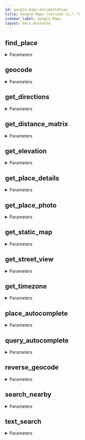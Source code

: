 ```yaml
---
id: google-maps-documentation
title: Google Maps (version v1.*.*)
sidebar_label: Google Maps
layout: docs.mustache
---
```


## find_place



<details><summary>Parameters</summary>

### outputFormat (required)

Desired output format.

**Type:** string

**Potential values:** json, xml

### fields

a comma-separated list of place data types to return. Use a forward slash when specifying compound values.

**Type:** string

### input

The text input specifying which place to search for (for example, a name, address, or phone number).

**Type:** string

### inputtype

The type of input.

**Type:** string

**Potential values:** textquery, phonenumber

### language

The language in which to return results.

**Type:** string

### locationbias

Prefer results in a specified area, by specifying either a radius plus lat/lng, or two lat/lng pairs representing the points of a rectangle. If this parameter is not specified, the API uses IP address biasing by default. 
- A single lat/lng coordinate. Use the following format: point:lat,lng. 
- A string specifying radius in meters, plus lat/lng in decimal degrees. Use the following format: circle:radius@lat,lng. 
- A string specifying two lat/lng pairs in decimal degrees, representing the south/west and north/east points of a rectangle. Use the following format: rectangle:south,west|north,east. Note that east/west values are wrapped to the range -180, 180, and north/south values are clamped to the range -90, 90.

**Type:** string

</details>

## geocode



<details><summary>Parameters</summary>

### outputFormat (required)

Desired output format.

**Type:** string

**Potential values:** json, xml

### address

The street address that you want to geocode, in the format used by the national postal service of the country concerned. Additional address elements such as business names and unit, suite or floor numbers should be avoided.

**Type:** string

### bounds

the viewport bounding box of the overview_polyline.

**Type:** object

```json
{
  "southwest" : {
    "lng" : "number",
    "lat" : "number"
  },
  "northeast" : {
    "lng" : "number",
    "lat" : "number"
  }
}
```

### components

A components filter with elements separated by a pipe (|). Each element in the components filter consists of a component:value pair, and fully restricts the results from the geocoder.

**Type:** string

### language

The language in which to return results.

**Type:** string

### latlng

The latitude and longitude values specifying the location for which you wish to obtain the closest, human-readable address.

**Type:** object

```json
{
  "lng" : "number",
  "lat" : "number"
}
```

### location_type

A filter of one or more location types, separated by a pipe (|). If the parameter contains multiple location types, the API returns all addresses that match any of the types. A note about processing: The location_type parameter does not restrict the search to the specified location type(s). Rather, the location_type acts as a post-search filter: the API fetches all results for the specified latlng, then discards those results that do not match the specified location type(s).

**Type:** array

```json
[ "schema_type_none" ]
```

### region

The region code, specified as a ccTLD (country code top-level domain) two-character value

**Type:** string

### result_type

A filter of one or more address types, separated by a pipe (|). If the parameter contains multiple address types, the API returns all addresses that match any of the types. A note about processing: The result_type parameter does not restrict the search to the specified address type(s). Rather, the result_type acts as a post-search filter: the API fetches all results for the specified latlng, then discards those results that do not match the specified address type(s).

**Type:** array

```json
[ "schema_type_none" ]
```

</details>

## get_directions



<details><summary>Parameters</summary>

### destination (required)

The starting point for calculating travel distance and time. You can supply the location in the form of an address, latitude/longitude coordinates, or a place ID.

**Type:** string

### origin (required)

The starting point for calculating travel distance and time. You can supply the location in the form of an address, latitude/longitude coordinates, or a place ID.

**Type:** string

### outputFormat (required)

Desired output format.

**Type:** string

**Potential values:** json, xml

### alternatives

If set to true, specifies that the Directions service may provide more than one route alternative in the response. Note that providing route alternatives may increase the response time from the server. This is only available for requests without intermediate waypoints.

**Type:** boolean

### arrival_time

Specifies the desired time of arrival for transit requests, in seconds since midnight, January 1, 1970 UTC.

**Type:** integer

### avoid

Introduces restrictions to the route.

**Type:** string

**Potential values:** tolls, highways, ferries, indoor

### departure_time

The desired time of departure.

**Type:** integer

### language

The language in which to return results.

**Type:** string

### mode

Travel mode. Defaults to driving.

**Type:** string

**Potential values:** driving, walking, bicycling, transit

### region

The region code, specified as a ccTLD (country code top-level domain) two-character value

**Type:** string

### traffic_model

Specifies the assumptions to use when calculating time in traffic. This setting affects the value returned in the duration_in_traffic field in the response, which contains the predicted time in traffic based on historical averages. The traffic_model parameter may only be specified for requests where the travel mode is driving, and where the request includes a departure_time, and only if the request includes an API key or a Google Maps APIs Premium Plan client ID.

**Type:** string

**Potential values:** best_guess, optimistic, pessimistic

### transit_mode

Specifies one or more preferred modes of transit. This parameter may only be specified for requests where the mode is transit.

**Type:** string

**Potential values:** bus, subway, train, tram, rail

### transit_routing_preference

Specifies preferences for transit requests. Using this parameter, you can bias the options returned, rather than accepting the default best route chosen by the API. This parameter may only be specified for requests where the mode is transit.

**Type:** string

**Potential values:** less_walking, fewer_transfers

### units

Specifies the unit system to use when expressing distance as text.

**Type:** string

**Potential values:** metric, imperial

### waypoints

Specifies an array of intermediate locations to include along the route between the origin and destination points as pass through or stopover locations. Waypoints alter a route by directing it through the specified location(s). The API supports waypoints for driving, walking and bicycling; not transit. You can specify waypoints as either latitude/longitude coordinates, place ID, address, or encoded polyline.

**Type:** string

</details>

## get_distance_matrix



<details><summary>Parameters</summary>

### destinations (required)

One or more locations to use as the finishing point for calculating travel distance and time. You can supply one or more locations separated by the pipe character (|), in the form of an address, latitude/longitude coordinates, or a place ID.

**Type:** string

### origins (required)

The starting point for calculating travel distance and time. You can supply one or more locations separated by the pipe character (|), in the form of an address, latitude/longitude coordinates, or a place ID.

**Type:** string

### outputFormat (required)

Desired output format.

**Type:** string

**Potential values:** json, xml

### arrival_time

Specifies the desired time of arrival for transit requests, in seconds since midnight, January 1, 1970 UTC.

**Type:** integer

### avoid

Introduces restrictions to the route.

**Type:** string

**Potential values:** tolls, highways, ferries, indoor

### departure_time

The desired time of departure.

**Type:** integer

### language

The language in which to return results.

**Type:** string

### mode

Travel mode. Defaults to driving.

**Type:** string

**Potential values:** driving, walking, bicycling, transit

### region

The region code, specified as a ccTLD (country code top-level domain) two-character value

**Type:** string

### traffic_model

Specifies the assumptions to use when calculating time in traffic. This setting affects the value returned in the duration_in_traffic field in the response, which contains the predicted time in traffic based on historical averages. The traffic_model parameter may only be specified for requests where the travel mode is driving, and where the request includes a departure_time, and only if the request includes an API key or a Google Maps APIs Premium Plan client ID.

**Type:** string

**Potential values:** best_guess, optimistic, pessimistic

### transit_mode

Specifies one or more preferred modes of transit. This parameter may only be specified for requests where the mode is transit.

**Type:** string

**Potential values:** bus, subway, train, tram, rail

### transit_routing_preference

Specifies preferences for transit requests. Using this parameter, you can bias the options returned, rather than accepting the default best route chosen by the API. This parameter may only be specified for requests where the mode is transit.

**Type:** string

**Potential values:** less_walking, fewer_transfers

### units

Specifies the unit system to use when expressing distance as text.

**Type:** string

**Potential values:** metric, imperial

</details>

## get_elevation



<details><summary>Parameters</summary>

### outputFormat (required)

Desired output format.

**Type:** string

**Potential values:** json, xml

### locations

Either a single coordinate: locations=40.714728,-73.998672, an array of coordinates separated using the pipe ('|') character: locations=40.714728,-73.998672|-34.397,150.644, or a set of encoded coordinates using the Encoded Polyline Algorithm: locations=enc:gfo}EtohhU

**Type:** string

### path

Either an array of coordinates separated using the pipe ('|') character: locations=40.714728,-73.998672|-34.397,150.644, or a set of encoded coordinates using the Encoded Polyline Algorithm: locations=enc:gfo}EtohhU

**Type:** string

### samples

specifies the number of sample points along a path for which to return elevation data. The samples parameter divides the given path into an ordered set of equidistant points along the path.

**Type:** integer

</details>

## get_place_details



<details><summary>Parameters</summary>

### outputFormat (required)

Desired output format.

**Type:** string

**Potential values:** json, xml

### fields

a comma-separated list of place data types to return. Use a forward slash when specifying compound values.

**Type:** string

### language

The language in which to return results.

**Type:** string

### place_id

a unique identifier that can be used with other Google APIs.

**Type:** string

### region

The region code, specified as a ccTLD (country code top-level domain) two-character value

**Type:** string

### sessiontoken

**Type:** string

</details>

## get_place_photo



<details><summary>Parameters</summary>

### maxheight

Maximum height in pixels

**Type:** integer

### maxwidth

Maximum width in pixels

**Type:** integer

### photoreference

A string identifier that uniquely identifies a photo.

**Type:** string

</details>

## get_static_map



<details><summary>Parameters</summary>

### center

defines the center of the map, equidistant from all edges of the map. This parameter takes a location as either a comma-separated {latitude,longitude} pair (e.g. "40.714728,-73.998672") or a string address (e.g. "city hall, new york, ny") identifying a unique location on the face of the earth.

**Type:** string

### format

defines the format of the resulting image. By default, the Maps Static API creates PNG images. There are several possible formats including GIF, JPEG and PNG types. Which format you use depends on how you intend to present the image. JPEG typically provides greater compression, while GIF and PNG provide greater detail.

**Type:** string

**Potential values:** png, png8, png32, gif, jpg, jpg-baseline

### language

The language in which to return results.

**Type:** string

### maptype

defines the type of map to construct.

**Type:** string

**Potential values:** roadmap, satellite, terrain, hybrid

### markers

defines a set of one or more markers (map pins) at a set of locations. Each marker defined within a single markers declaration must exhibit the same visual style; if you wish to display markers with different styles, you will need to supply multiple markers parameters with separate style information.

**Type:** array

```json
[ "string" ]
```

### path

Either an array of coordinates separated using the pipe ('|') character: locations=40.714728,-73.998672|-34.397,150.644, or a set of encoded coordinates using the Encoded Polyline Algorithm: locations=enc:gfo}EtohhU

**Type:** string

### region

The region code, specified as a ccTLD (country code top-level domain) two-character value

**Type:** string

### scale

affects the number of pixels that are returned. scale=2 returns twice as many pixels as scale=1 while retaining the same coverage area and level of detail (i.e. the contents of the map don't change). This is useful when developing for high-resolution displays, or when generating a map for printing. The default value is 1. Accepted values are 2 and 4 (4 is only available to Google Maps APIs Premium Plan customers.)

**Type:** integer

### signature

a digital signature used to verify that any site generating requests using your API key is authorized to do so.

**Type:** string

### size

defines the rectangular dimensions of the map image. This parameter takes a string of the form {horizontal_value}x{vertical_value}. For example, 500x400 defines a map 500 pixels wide by 400 pixels high. Maps smaller than 180 pixels in width will display a reduced-size Google logo. This parameter is affected by the scale parameter, described below; the final output size is the product of the size and scale values.

**Type:** string

### visible

specifies one or more locations that should remain visible on the map, though no markers or other indicators will be displayed. Use this parameter to ensure that certain features or map locations are shown on the Maps Static API.

**Type:** array

```json
[ "string" ]
```

### zoom

defines the zoom level of the map, which determines the magnification level of the map. This parameter takes a numerical value corresponding to the zoom level of the region desired.

**Type:** integer

</details>

## get_street_view



<details><summary>Parameters</summary>

### fov

determines the horizontal field of view of the image. The field of view is expressed in degrees, with a maximum allowed value of 120. When dealing with a fixed-size viewport, as with a Street View image of a set size, field of view in essence represents zoom, with smaller numbers indicating a higher level of zoom.

**Type:** number

### heading

indicates the compass heading of the camera. Accepted values are from 0 to 360 (both values indicating North, with 90 indicating East, and 180 South). If no heading is specified, a value will be calculated that directs the camera towards the specified location, from the point at which the closest photograph was taken.

**Type:** number

### location

either a text string (such as Chagrin Falls, OH) or a lat/lng value (40.457375,-80.009353).

**Type:** string

### pano

a specific panorama ID. These are generally stable.

**Type:** string

### pitch

specifies the up or down angle of the camera relative to the Street View vehicle. This is often, but not always, flat horizontal. Positive values angle the camera up (with 90 degrees indicating straight up); negative values angle the camera down (with -90 indicating straight down).

**Type:** number

### radius

a radius, specified in meters, in which to search for a panorama, centered on the given latitude and longitude. Valid values are non-negative integers.

**Type:** number

### signature

a digital signature used to verify that any site generating requests using your API key is authorized to do so.

**Type:** string

### size

defines the rectangular dimensions of the map image. This parameter takes a string of the form {horizontal_value}x{vertical_value}. For example, 500x400 defines a map 500 pixels wide by 400 pixels high. Maps smaller than 180 pixels in width will display a reduced-size Google logo. This parameter is affected by the scale parameter, described below; the final output size is the product of the size and scale values.

**Type:** string

### source

limits Street View searches to selected sources.

**Type:** string

**Potential values:** default, outdoor

</details>

## get_timezone



<details><summary>Parameters</summary>

### outputFormat (required)

Desired output format.

**Type:** string

**Potential values:** json, xml

### language

The language in which to return results.

**Type:** string

### location

a comma-separated lat,lng tuple (eg. location=-33.86,151.20), representing the location to look up.

**Type:** string

### timestamp

the desired time as seconds since midnight, January 1, 1970 UTC. The Time Zone API uses the timestamp to determine whether or not Daylight Savings should be applied, based on the time zone of the location. Note that the API does not take historical time zones into account. That is, if you specify a past timestamp, the API does not take into account the possibility that the location was previously in a different time zone.

**Type:** number

</details>

## place_autocomplete



<details><summary>Parameters</summary>

### outputFormat (required)

Desired output format.

**Type:** string

**Potential values:** json, xml

### components

A components filter with elements separated by a pipe (|). Each element in the components filter consists of a component:value pair, and fully restricts the results from the geocoder. Currently, you can use components to filter by up to 5 countries. Countries must be passed as a two character, ISO 3166-1 Alpha-2 compatible country code. For example: components=country:fr would restrict your results to places within France.

**Type:** string

### input

The text input specifying which place to search for (for example, a name, address, or phone number).

**Type:** string

### language

The language in which to return results.

**Type:** string

### location

a comma-separated lat,lng tuple (eg. location=-33.86,151.20), representing the location to look up.

**Type:** string

### offset

The position, in the input term, of the last character that the service uses to match predictions. For example, if the input is 'Google' and the offset is 3, the service will match on 'Goo'. The string determined by the offset is matched against the first word in the input term only. For example, if the input term is 'Google abc' and the offset is 3, the service will attempt to match against 'Goo abc'. If no offset is supplied, the service will use the whole term. The offset should generally be set to the position of the text caret.

**Type:** integer

### sessiontoken

**Type:** string

### strictbounds

Returns only those places that are strictly within the region defined by location and radius. This is a restriction, rather than a bias, meaning that results outside this region will not be returned even if they match the user input.

**Type:** boolean

### types

The types of place results to return. If no type is specified, all types will be returned.

**Type:** string

**Potential values:** geocode, address, establishment, (regions), (cities)

</details>

## query_autocomplete



<details><summary>Parameters</summary>

### outputFormat (required)

Desired output format.

**Type:** string

**Potential values:** json, xml

### input

The text input specifying which place to search for (for example, a name, address, or phone number).

**Type:** string

### language

The language in which to return results.

**Type:** string

### location

a comma-separated lat,lng tuple (eg. location=-33.86,151.20), representing the location to look up.

**Type:** string

### offset

The position, in the input term, of the last character that the service uses to match predictions. For example, if the input is 'Google' and the offset is 3, the service will match on 'Goo'. The string determined by the offset is matched against the first word in the input term only. For example, if the input term is 'Google abc' and the offset is 3, the service will attempt to match against 'Goo abc'. If no offset is supplied, the service will use the whole term. The offset should generally be set to the position of the text caret.

**Type:** integer

### radius

the distance (in meters) within which to return place results.

**Type:** number

</details>

## reverse_geocode



<details><summary>Parameters</summary>

### outputFormat (required)

Desired output format.

**Type:** string

**Potential values:** json, xml

### address

The street address that you want to geocode, in the format used by the national postal service of the country concerned. Additional address elements such as business names and unit, suite or floor numbers should be avoided.

**Type:** string

### bounds

the viewport bounding box of the overview_polyline.

**Type:** object

```json
{
  "southwest" : {
    "lng" : "number",
    "lat" : "number"
  },
  "northeast" : {
    "lng" : "number",
    "lat" : "number"
  }
}
```

### components

A components filter with elements separated by a pipe (|). Each element in the components filter consists of a component:value pair, and fully restricts the results from the geocoder.

**Type:** string

### language

The language in which to return results.

**Type:** string

### latlng

The latitude and longitude values specifying the location for which you wish to obtain the closest, human-readable address.

**Type:** object

```json
{
  "lng" : "number",
  "lat" : "number"
}
```

### location_type

A filter of one or more location types, separated by a pipe (|). If the parameter contains multiple location types, the API returns all addresses that match any of the types. A note about processing: The location_type parameter does not restrict the search to the specified location type(s). Rather, the location_type acts as a post-search filter: the API fetches all results for the specified latlng, then discards those results that do not match the specified location type(s).

**Type:** array

```json
[ "schema_type_none" ]
```

### region

The region code, specified as a ccTLD (country code top-level domain) two-character value

**Type:** string

### result_type

A filter of one or more address types, separated by a pipe (|). If the parameter contains multiple address types, the API returns all addresses that match any of the types. A note about processing: The result_type parameter does not restrict the search to the specified address type(s). Rather, the result_type acts as a post-search filter: the API fetches all results for the specified latlng, then discards those results that do not match the specified address type(s).

**Type:** array

```json
[ "schema_type_none" ]
```

</details>

## search_nearby



<details><summary>Parameters</summary>

### outputFormat (required)

Desired output format.

**Type:** string

**Potential values:** json, xml

### keyword

A term to be matched against all content that Google has indexed for this place, including but not limited to name, type, and address, as well as customer reviews and other third-party content.

**Type:** string

### language

The language in which to return results.

**Type:** string

### location

a comma-separated lat,lng tuple (eg. location=-33.86,151.20), representing the location to look up.

**Type:** string

### maxprice

The price level of the place, on a scale of 0 to 4. The exact amount indicated by a specific value will vary from region to region.

**Type:** integer

### minprice

The price level of the place, on a scale of 0 to 4. The exact amount indicated by a specific value will vary from region to region.

**Type:** integer

### name

**Type:** string

### opennow

**Type:** boolean

### radius

the distance (in meters) within which to return place results.

**Type:** number

### rankby

the order in which results are listed. Note that rankby must not be included if radius is specified.

**Type:** string

**Potential values:** prominence, distance

### type

the address type of the geocoding result used for calculating directions.

**Type:** string

**Potential values:** street_address, route, intersection, political, country, administrative_area_level_1, administrative_area_level_2, administrative_area_level_3, administrative_area_level_4, administrative_area_level_5, colloquial_area, locality, sublocality, sublocality_level_1, sublocality_level_2, sublocality_level_3, sublocality_level_4, sublocality_level_5, neighborhood, premise, subpremise, postal_code, natural_feature, airport, park, point_of_interest, floor, establishment, parking, post_box, postal_town, room, street_number, bus_station, train_station, transit_station, geocode

</details>

## text_search



<details><summary>Parameters</summary>

### outputFormat (required)

Desired output format.

**Type:** string

**Potential values:** json, xml

### language

The language in which to return results.

**Type:** string

### location

a comma-separated lat,lng tuple (eg. location=-33.86,151.20), representing the location to look up.

**Type:** string

### maxprice

The price level of the place, on a scale of 0 to 4. The exact amount indicated by a specific value will vary from region to region.

**Type:** integer

### minprice

The price level of the place, on a scale of 0 to 4. The exact amount indicated by a specific value will vary from region to region.

**Type:** integer

### opennow

**Type:** boolean

### query

The text string on which to search, for example: "restaurant" or "123 Main Street". The Google Places service will return candidate matches based on this string and order the results based on their perceived relevance.

**Type:** string

### radius

the distance (in meters) within which to return place results.

**Type:** number

### region

The region code, specified as a ccTLD (country code top-level domain) two-character value

**Type:** string

### type

the address type of the geocoding result used for calculating directions.

**Type:** string

**Potential values:** street_address, route, intersection, political, country, administrative_area_level_1, administrative_area_level_2, administrative_area_level_3, administrative_area_level_4, administrative_area_level_5, colloquial_area, locality, sublocality, sublocality_level_1, sublocality_level_2, sublocality_level_3, sublocality_level_4, sublocality_level_5, neighborhood, premise, subpremise, postal_code, natural_feature, airport, park, point_of_interest, floor, establishment, parking, post_box, postal_town, room, street_number, bus_station, train_station, transit_station, geocode

</details>

